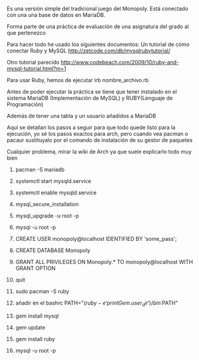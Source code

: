 Es una versión simple del tradicional juego del Monopoly.
Está conectado con una una base de datos en MariaDB.

Forma parte de una práctica de evaluación de una asignatura
del grado al que pertenezco

Para hacer todo he usado los siguientes documentos:
Un tutorial de cómo conectar Ruby y MySQL
http://zetcode.com/db/mysqlrubytutorial/

Otro tutorial parecido
http://www.codebeach.com/2009/10/ruby-and-mysql-tutorial.html?m=1

Para usar Ruby, hemos de ejecutar irb nombre_archivo.rb

Antes de poder ejecutar la práctica se tiene que tener instalado en el
sistema MariaDB (Implementación de MySQL) y RUBY(Lenguaje de Programación)

Además de tener una tabla y un usuario añadidos a MariaDB

Aquí se detallan los pasos a seguir para que todo quede listo para la ejecución, yo sé los pasos exactos para arch, pero cuando vea pacman o pacaur sustituyalo por el comando de instalación de su gestor de paquetes

Cualquier problema, mirar la wiki de Arch ya que suele explicarlo todo muy bien

1.	pacman -S mariadb
2.  systemctl start mysqld.service
3.  systemctl enable mysqld.service
4.	mysql_secure_installation
5.	mysql_upgrade -u root -p
6. 	mysql -u root -p
7.	CREATE USER monopoly@localhost IDENTIFIED BY 'some_pass';
8. CREATE DATABASE Monopoly
9. 	GRANT ALL PRIVILEGES ON Monopoly.* TO monopoly@localhost WITH GRANT OPTION
10.	quit

11. sudo pacman -S ruby
12.	añadir en el bashrc PATH="$(ruby -e 'print Gem.user_dir')/bin:$PATH"
13.	gem install mysql
14.	gem update
15. gem install ruby
16. mysql -u root -p




